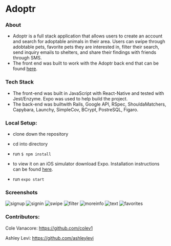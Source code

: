 # **Adoptr**

### About
* Adoptr is a full stack application that allows users to create an account and search for adoptable animals in their area. 
Users can swipe through adobtable pets, favorite pets they are interested in, filter their search, send inquiry emails to shelters, and share their findings with friends through SMS.
* The front end was built to work with the Adoptr back end that can be found [here](https://github.com/geoffreyadebonojo/cross-poll-be).


### Tech Stack
* The front-end was built in JavaScript with React-Native and tested with Jest/Enzyme. Expo was used to help build the project.
* The back-end was builtwith Rails, Google API, RSpec, ShouldaMatchers, Capybara, Launchy, SimpleCov, BCrypt, PostreSQL, Figaro.


### Local Setup:

* clone down the repository

* cd into directory

* run `$ npm install`

* to view it on an iOS simulator download Expo. Installation instructions can be found [here](https://expo.io/learn).

* run `expo start`



### Screenshots 

![signup](https://user-images.githubusercontent.com/39889553/53131574-67547e80-352a-11e9-80dc-563408b42d33.png)
![signin](https://user-images.githubusercontent.com/39889553/53131578-6885ab80-352a-11e9-8f58-36ea6b164c71.png)
![swipe](https://user-images.githubusercontent.com/39889553/53131647-98cd4a00-352a-11e9-967f-11d4f1430bf4.png)
![filter](https://user-images.githubusercontent.com/39889553/53131473-1fcdf280-352a-11e9-89e2-ea8bfde1d6e8.png)
![moreinfo](https://user-images.githubusercontent.com/39889553/53130147-b1d3fc00-3526-11e9-9415-7344a58ce10a.png)
![text](https://user-images.githubusercontent.com/39889553/53131870-3e80b900-352b-11e9-89ec-c10c306ee45d.png)
![favorites](https://user-images.githubusercontent.com/39889553/53131937-6f60ee00-352b-11e9-81e5-1f824f46f45e.png)


### Contributors:

Cole Vanacore: https://github.com/colev1

Ashley Levi: https://github.com/ashleylevi











